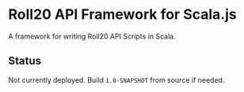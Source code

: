 Roll20 API Framework for Scala.js
=================================

A framework for writing Roll20 API Scripts in Scala.


Status
------

Not currently deployed. Build `1.0-SNAPSHOT` from source if needed.